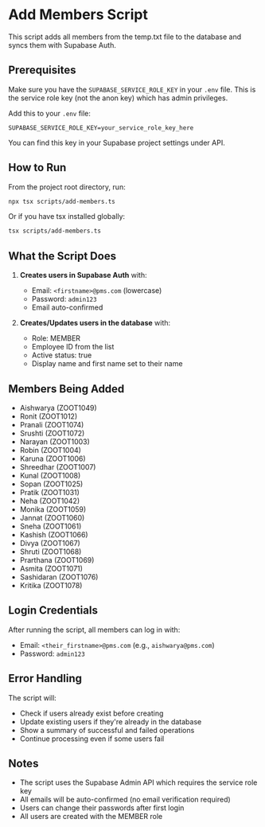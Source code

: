 # Add Members Script

This script adds all members from the temp.txt file to the database and syncs them with Supabase Auth.

## Prerequisites

Make sure you have the `SUPABASE_SERVICE_ROLE_KEY` in your `.env` file. This is the service role key (not the anon key) which has admin privileges.

Add this to your `.env` file:
```
SUPABASE_SERVICE_ROLE_KEY=your_service_role_key_here
```

You can find this key in your Supabase project settings under API.

## How to Run

From the project root directory, run:

```bash
npx tsx scripts/add-members.ts
```

Or if you have tsx installed globally:

```bash
tsx scripts/add-members.ts
```

## What the Script Does

1. **Creates users in Supabase Auth** with:
   - Email: `<firstname>@pms.com` (lowercase)
   - Password: `admin123`
   - Email auto-confirmed

2. **Creates/Updates users in the database** with:
   - Role: MEMBER
   - Employee ID from the list
   - Active status: true
   - Display name and first name set to their name

## Members Being Added

- Aishwarya (ZOOT1049)
- Ronit (ZOOT1012)
- Pranali (ZOOT1074)
- Srushti (ZOOT1072)
- Narayan (ZOOT1003)
- Robin (ZOOT1004)
- Karuna (ZOOT1006)
- Shreedhar (ZOOT1007)
- Kunal (ZOOT1008)
- Sopan (ZOOT1025)
- Pratik (ZOOT1031)
- Neha (ZOOT1042)
- Monika (ZOOT1059)
- Jannat (ZOOT1060)
- Sneha (ZOOT1061)
- Kashish (ZOOT1066)
- Divya (ZOOT1067)
- Shruti (ZOOT1068)
- Prarthana (ZOOT1069)
- Asmita (ZOOT1071)
- Sashidaran (ZOOT1076)
- Kritika (ZOOT1078)

## Login Credentials

After running the script, all members can log in with:
- Email: `<their_firstname>@pms.com` (e.g., `aishwarya@pms.com`)
- Password: `admin123`

## Error Handling

The script will:
- Check if users already exist before creating
- Update existing users if they're already in the database
- Show a summary of successful and failed operations
- Continue processing even if some users fail

## Notes

- The script uses the Supabase Admin API which requires the service role key
- All emails will be auto-confirmed (no email verification required)
- Users can change their passwords after first login
- All users are created with the MEMBER role
